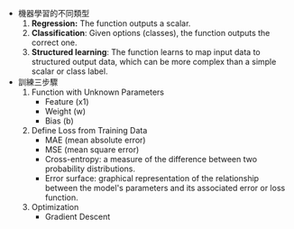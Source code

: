 
* 機器學習的不同類型
	1. **Regression:** The function outputs a scalar.
	2. **Classification**: Given options (classes), the function outputs the correct one.
	3. **Structured learning**: The function learns to map input data to structured output data, which can be more complex than a simple scalar or class label.
* 訓練三步驟
	1. Function with Unknown Parameters
		* Feature (x1)
		* Weight (w)
		* Bias (b)
	2. Define Loss from Training Data
		* MAE (mean absolute error)
		* MSE (mean square error)
		* Cross-entropy: a measure of the difference between two probability distributions.
		* Error surface: graphical representation of the relationship between the model's parameters and its associated error or loss function.
	3. Optimization
		 * Gradient Descent